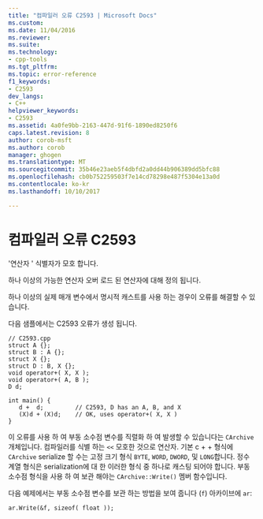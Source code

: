 ```yaml
---
title: "컴파일러 오류 C2593 | Microsoft Docs"
ms.custom: 
ms.date: 11/04/2016
ms.reviewer: 
ms.suite: 
ms.technology:
- cpp-tools
ms.tgt_pltfrm: 
ms.topic: error-reference
f1_keywords:
- C2593
dev_langs:
- C++
helpviewer_keywords:
- C2593
ms.assetid: 4a0fe9bb-2163-447d-91f6-1890ed8250f6
caps.latest.revision: 8
author: corob-msft
ms.author: corob
manager: ghogen
ms.translationtype: MT
ms.sourcegitcommit: 35b46e23aeb5f4dbfd2a0dd44b906389dd5bfc88
ms.openlocfilehash: cb0b752259503f7e14cd78298e487f5304e13a0d
ms.contentlocale: ko-kr
ms.lasthandoff: 10/10/2017

---
```

# <a name="compiler-error-c2593"></a>컴파일러 오류 C2593
'연산자 ' 식별자가 모호 합니다.  
  
 하나 이상의 가능한 연산자 오버 로드 된 연산자에 대해 정의 됩니다.  
  
 하나 이상의 실제 매개 변수에서 명시적 캐스트를 사용 하는 경우이 오류를 해결할 수 있습니다.  
  
 다음 샘플에서는 C2593 오류가 생성 됩니다.  
  
```  
// C2593.cpp  
struct A {};  
struct B : A {};  
struct X {};  
struct D : B, X {};  
void operator+( X, X );  
void operator+( A, B );  
D d;  
  
int main() {  
   d +  d;         // C2593, D has an A, B, and X   
   (X)d + (X)d;    // OK, uses operator+( X, X )  
}  
```  
  
 이 오류를 사용 하 여 부동 소수점 변수를 직렬화 하 여 발생할 수 있습니다는 `CArchive` 개체입니다. 컴파일러를 식별 하는 `<<` 모호한 것으로 연산자. 기본 c + + 형식에 `CArchive` serialize 할 수는 고정 크기 형식 `BYTE`, `WORD`, `DWORD`, 및 `LONG`합니다. 정수 계열 형식은 serialization에 대 한 이러한 형식 중 하나로 캐스팅 되어야 합니다. 부동 소수점 형식을 사용 하 여 보관 해야는 `CArchive::Write()` 멤버 함수입니다.  
  
 다음 예제에서는 부동 소수점 변수를 보관 하는 방법을 보여 줍니다 (`f`) 아카이브에 `ar`:  
  
```  
ar.Write(&f, sizeof( float ));  
```
